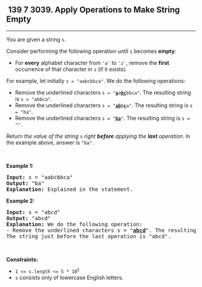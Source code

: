 <h2> 139 7
3039. Apply Operations to Make String Empty</h2><hr><div><p>You are given a string <code>s</code>.</p>

<p>Consider performing the following operation until <code>s</code> becomes <strong>empty</strong>:</p>

<ul>
	<li>For <strong>every</strong> alphabet character from <code>'a'</code> to <code>'z'</code>, remove the <strong>first</strong> occurrence of that character in <code>s</code> (if it exists).</li>
</ul>

<p>For example, let initially <code>s = "aabcbbca"</code>. We do the following operations:</p>

<ul>
	<li>Remove the underlined characters <code>s = "<u><strong>a</strong></u>a<strong><u>bc</u></strong>bbca"</code>. The resulting string is <code>s = "abbca"</code>.</li>
	<li>Remove the underlined characters <code>s = "<u><strong>ab</strong></u>b<u><strong>c</strong></u>a"</code>. The resulting string is <code>s = "ba"</code>.</li>
	<li>Remove the underlined characters <code>s = "<u><strong>ba</strong></u>"</code>. The resulting string is <code>s = ""</code>.</li>
</ul>

<p>Return <em>the value of the string </em><code>s</code><em> right <strong>before</strong> applying the <strong>last</strong> operation</em>. In the example above, answer is <code>"ba"</code>.</p>

<p>&nbsp;</p>
<p><strong class="example">Example 1:</strong></p>

<pre><strong>Input:</strong> s = "aabcbbca"
<strong>Output:</strong> "ba"
<strong>Explanation:</strong> Explained in the statement.
</pre>

<p><strong class="example">Example 2:</strong></p>

<pre><strong>Input:</strong> s = "abcd"
<strong>Output:</strong> "abcd"
<strong>Explanation:</strong> We do the following operation:
- Remove the underlined characters s = "<u><strong>abcd</strong></u>". The resulting string is s = "".
The string just before the last operation is "abcd".
</pre>

<p>&nbsp;</p>
<p><strong>Constraints:</strong></p>

<ul>
	<li><code>1 &lt;= s.length &lt;= 5 * 10<sup>5</sup></code></li>
	<li><code>s</code> consists only of lowercase English letters.</li>
</ul>
</div>